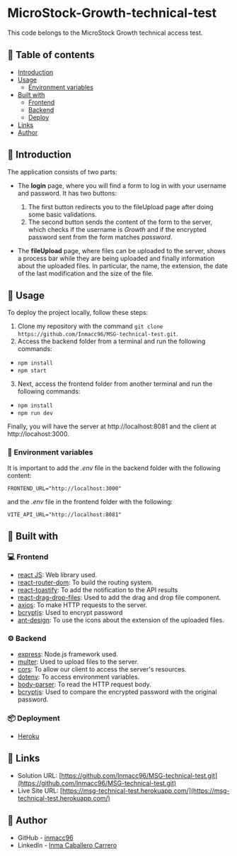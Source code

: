 # MicroStock-Growth-technical-test

This code belongs to the MicroStock Growth technical access test.

## :pushpin: Table of contents

- [Introduction](#rocket-introduction)
- [Usage](#wrench-usage)
  - [Environment variables](#pagefacingup-environment-variables)
- [Built with](#hammer-built-with)
  - [Frontend](#computer-frontend)
  - [Backend](#gear-backend)
  - [Deploy](#package-deployment)
- [Links](#link-links)
- [Author](#woman-author)

## :rocket: Introduction

The application consists of two parts:

- The **login** page, where you will find a form to log in with your username and password. It has two buttons:

  1.  The first button redirects you to the fileUpload page after doing some basic validations.
  2.  The second button sends the content of the form to the server, which checks if the username is _Growth_ and if the encrypted password sent from the form matches _password_.

- The **fileUpload** page, where files can be uploaded to the server, shows a process bar while they are being uploaded and finally information about the uploaded files. In particular, the name, the extension, the date of the last modification and the size of the file.

## :wrench: Usage

To deploy the project locally, follow these steps:

1. Clone my repository with the command `git clone https://github.com/Inmacc96/MSG-technical-test.git`.
2. Access the backend folder from a terminal and run the following commands:

- `npm install`
- `npm start`

3. Next, access the frontend folder from another terminal and run the following commands:

- `npm install`
- `npm run dev`

Finally, you will have the server at http://localhost:8081 and the client at http://locahost:3000.

### :page_facing_up: Environment variables

It is important to add the _.env_ file in the backend folder with the following content:

```
FRONTEND_URL="http://localhost:3000"
```

and the _.env_ file in the frontend folder with the following:

```
VITE_API_URL="http://localhost:8081"
```

## :hammer: Built with

### :computer: Frontend

- [react JS](https://reactjs.org/): Web library used.
- [react-router-dom](https://reactrouter.com/): To build the routing system.
- [react-toastify](https://www.npmjs.com/package/react-toastify): To add the notification to the API results
- [react-drag-drop-files](https://www.npmjs.com/package/react-drag-drop-files): Used to add the drag and drop file component.
- [axios](https://axios-http.com/): To make HTTP requests to the server.
- [bcryptjs](https://www.npmjs.com/package/bcryptjs): Used to encrypt password
- [ant-design](https://ant.design/): To use the icons about the extension of the uploaded files.

### :gear: Backend

- [express](https://expressjs.com/): Node.js framework used.
- [multer](https://www.npmjs.com/package/multer): Used to upload files to the server.
- [cors](https://www.npmjs.com/package/cors): To allow our client to access the server's resources.
- [dotenv](https://www.npmjs.com/package/dotenv): To access environment variables.
- [body-parser](https://www.npmjs.com/package/body-parser): To read the HTTP request body.
- [bcryptjs](https://www.npmjs.com/package/bcryptjs): Used to compare the encrypted password with the original password.

### :package: Deployment

- [Heroku](https://www.heroku.com)

## :link: Links

- Solution URL: [https://github.com/Inmacc96/MSG-technical-test.git](https://github.com/Inmacc96/MSG-technical-test.git)
- Live Site URL: [https://msg-technical-test.herokuapp.com/](https://msg-technical-test.herokuapp.com/)

## :woman: Author

- GitHub - [inmacc96](https://github.com/Inmacc96)
- LinkedIn - [Inma Caballero Carrero](https://www.linkedin.com/in/inmacaballerocarrero/)
